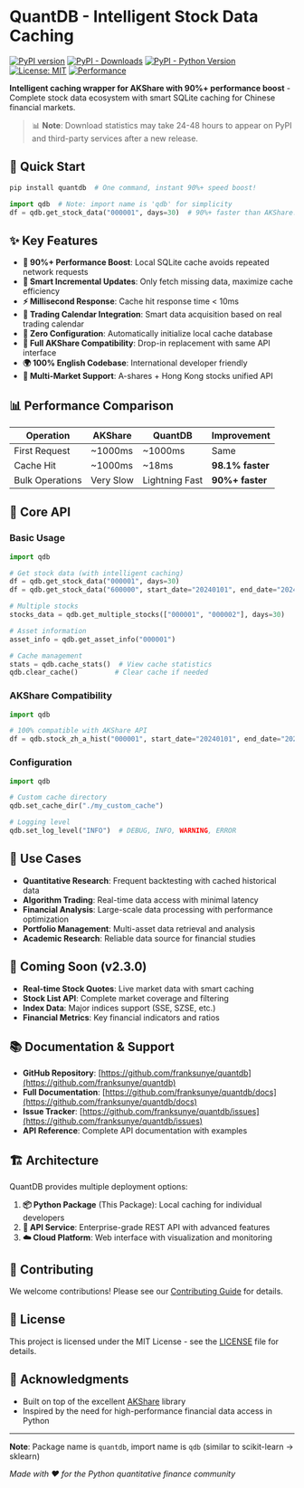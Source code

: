 # QuantDB - Intelligent Stock Data Caching

[![PyPI version](https://img.shields.io/pypi/v/quantdb.svg)](https://pypi.org/project/quantdb/)
[![PyPI - Downloads](https://img.shields.io/pypi/dm/quantdb)](https://pypi.org/project/quantdb/)
[![PyPI - Python Version](https://img.shields.io/pypi/pyversions/quantdb)](https://pypi.org/project/quantdb/)
[![License: MIT](https://img.shields.io/badge/License-MIT-yellow.svg)](https://opensource.org/licenses/MIT)
[![Performance](https://img.shields.io/badge/performance-90%25_faster-brightgreen)](https://github.com/franksunye/quantdb)

**Intelligent caching wrapper for AKShare with 90%+ performance boost** - Complete stock data ecosystem with smart SQLite caching for Chinese financial markets.

> 📊 **Note**: Download statistics may take 24-48 hours to appear on PyPI and third-party services after a new release.

## 🚀 Quick Start

```bash
pip install quantdb  # One command, instant 90%+ speed boost!
```

```python
import qdb  # Note: import name is 'qdb' for simplicity
df = qdb.get_stock_data("000001", days=30)  # 90%+ faster than AKShare!
```

## ✨ Key Features

- **🚀 90%+ Performance Boost**: Local SQLite cache avoids repeated network requests
- **🧠 Smart Incremental Updates**: Only fetch missing data, maximize cache efficiency  
- **⚡ Millisecond Response**: Cache hit response time < 10ms
- **📅 Trading Calendar Integration**: Smart data acquisition based on real trading calendar
- **🔧 Zero Configuration**: Automatically initialize local cache database
- **🔄 Full AKShare Compatibility**: Drop-in replacement with same API interface
- **🌍 100% English Codebase**: International developer friendly
- **🎯 Multi-Market Support**: A-shares + Hong Kong stocks unified API

## 📊 Performance Comparison

| Operation | AKShare | QuantDB | Improvement |
|-----------|---------|---------|-------------|
| First Request | ~1000ms | ~1000ms | Same |
| Cache Hit | ~1000ms | ~18ms | **98.1% faster** |
| Bulk Operations | Very Slow | Lightning Fast | **90%+ faster** |

## 🔧 Core API

### Basic Usage
```python
import qdb

# Get stock data (with intelligent caching)
df = qdb.get_stock_data("000001", days=30)
df = qdb.get_stock_data("600000", start_date="20240101", end_date="20240201")

# Multiple stocks
stocks_data = qdb.get_multiple_stocks(["000001", "000002"], days=30)

# Asset information
asset_info = qdb.get_asset_info("000001")

# Cache management
stats = qdb.cache_stats()  # View cache statistics
qdb.clear_cache()         # Clear cache if needed
```

### AKShare Compatibility
```python
import qdb

# 100% compatible with AKShare API
df = qdb.stock_zh_a_hist("000001", start_date="20240101", end_date="20240201")
```

### Configuration
```python
import qdb

# Custom cache directory
qdb.set_cache_dir("./my_custom_cache")

# Logging level
qdb.set_log_level("INFO")  # DEBUG, INFO, WARNING, ERROR
```

## 🎯 Use Cases

- **Quantitative Research**: Frequent backtesting with cached historical data
- **Algorithm Trading**: Real-time data access with minimal latency
- **Financial Analysis**: Large-scale data processing with performance optimization
- **Portfolio Management**: Multi-asset data retrieval and analysis
- **Academic Research**: Reliable data source for financial studies

## 🔄 Coming Soon (v2.3.0)

- **Real-time Stock Quotes**: Live market data with smart caching
- **Stock List API**: Complete market coverage and filtering
- **Index Data**: Major indices support (SSE, SZSE, etc.)
- **Financial Metrics**: Key financial indicators and ratios

## 📚 Documentation & Support

- **GitHub Repository**: [https://github.com/franksunye/quantdb](https://github.com/franksunye/quantdb)
- **Full Documentation**: [https://github.com/franksunye/quantdb/docs](https://github.com/franksunye/quantdb/docs)
- **Issue Tracker**: [https://github.com/franksunye/quantdb/issues](https://github.com/franksunye/quantdb/issues)
- **API Reference**: Complete API documentation with examples

## 🏗️ Architecture

QuantDB provides multiple deployment options:

1. **📦 Python Package** (This Package): Local caching for individual developers
2. **🚀 API Service**: Enterprise-grade REST API with advanced features  
3. **☁️ Cloud Platform**: Web interface with visualization and monitoring

## 🤝 Contributing

We welcome contributions! Please see our [Contributing Guide](https://github.com/franksunye/quantdb/blob/main/CONTRIBUTING.md) for details.

## 📄 License

This project is licensed under the MIT License - see the [LICENSE](https://github.com/franksunye/quantdb/blob/main/LICENSE) file for details.

## 🙏 Acknowledgments

- Built on top of the excellent [AKShare](https://github.com/akfamily/akshare) library
- Inspired by the need for high-performance financial data access in Python

---

**Note**: Package name is `quantdb`, import name is `qdb` (similar to scikit-learn → sklearn)

*Made with ❤️ for the Python quantitative finance community*
